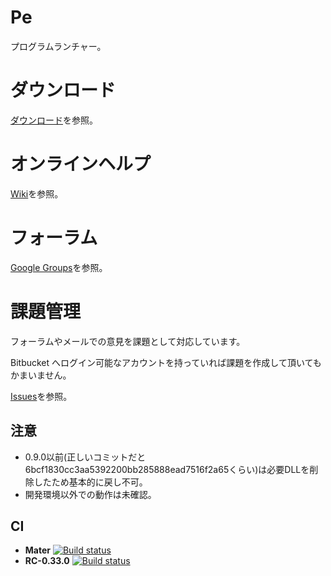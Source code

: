 # Pe

プログラムランチャー。


# ダウンロード

[ダウンロード](https://bitbucket.org/sk_0520/pe/downloads)を参照。


# オンラインヘルプ

[Wiki](https://bitbucket.org/sk_0520/pe/wiki/Home)を参照。


# フォーラム

[Google Groups](https://groups.google.com/d/forum/pe_development)を参照。


# 課題管理

フォーラムやメールでの意見を課題として対応しています。

Bitbucket へログイン可能なアカウントを持っていれば課題を作成して頂いてもかまいません。

[Issues](https://bitbucket.org/sk_0520/pe/issues?status=new&status=open)を参照。


## 注意

* 0.9.0以前(正しいコミットだと6bcf1830cc3aa5392200bb285888ead7516f2a65くらい)は必要DLLを削除したため基本的に戻し不可。
* 開発環境以外での動作は未確認。


## CI

 * **Mater** [![Build status](https://ci.appveyor.com/api/projects/status/5pxaya16d6afx9df/branch/master?svg=true)](https://ci.appveyor.com/project/sk_0520/pe/branch/master)
 * **RC-0.33.0** [![Build status](https://ci.appveyor.com/api/projects/status/5pxaya16d6afx9df/branch/rc-0.33.0?svg=true)](https://ci.appveyor.com/project/sk_0520/pe/branch/rc-0.33.0)

